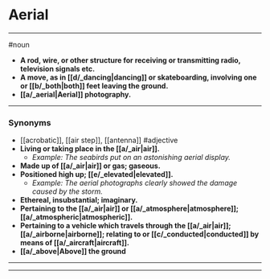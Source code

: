 # Aerial
---
#noun
- **A rod, wire, or other structure for receiving or transmitting radio, television signals etc.**
- **A move, as in [[d/_dancing|dancing]] or skateboarding, involving one or [[b/_both|both]] feet leaving the ground.**
- **[[a/_aerial|Aerial]] photography.**
---
### Synonyms
- [[acrobatic]], [[air step]], [[antenna]]
#adjective
- **Living or taking place in the [[a/_air|air]].**
	- _Example: The seabirds put on an astonishing aerial display._
- **Made up of [[a/_air|air]] or gas; gaseous.**
- **Positioned high up; [[e/_elevated|elevated]].**
	- _Example: The aerial photographs clearly showed the damage caused by the storm._
- **Ethereal, insubstantial; imaginary.**
- **Pertaining to the [[a/_air|air]] or [[a/_atmosphere|atmosphere]]; [[a/_atmospheric|atmospheric]].**
- **Pertaining to a vehicle which travels through the [[a/_air|air]]; [[a/_airborne|airborne]]; relating to or [[c/_conducted|conducted]] by means of [[a/_aircraft|aircraft]].**
- **[[a/_above|Above]] the ground**
---
---
